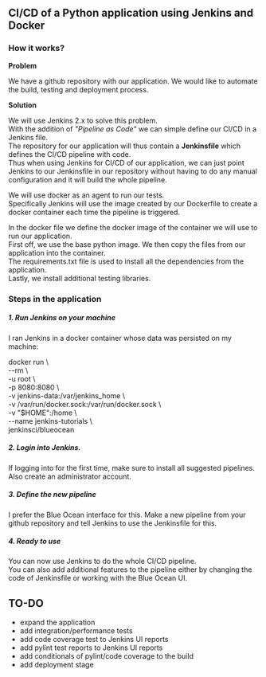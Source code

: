 ## CI/CD of a Python application using Jenkins and Docker

### How it works?

**Problem**   

We have a github repository with our application. We would like to automate the build, testing and deployment process. 

**Solution**   
 
We will use Jenkins 2.x to solve this problem.    
With the addition of _"Pipeline as Code"_ we can simple define our CI/CD in a Jenkins file.   
The repository for our application will thus contain a **Jenkinsfile** which defines the CI/CD pipeline with code.   
Thus when using Jenkins for CI/CD of our application, we can just point Jenkins to our Jenkinsfile in our repository without having to do any manual configuration and it will build the whole pipeline.

We will use docker as an agent to run our tests.   
Specifically Jenkins will use the image created by our Dockerfile to create a docker container each time the pipeline is triggered. 

In the docker file we define the docker image of the container we will use to run our application.   
First off, we use the base python image. We then copy the files from our application into the container.   
The requirements.txt file is used to install all the dependencies from the application.   
Lastly, we install additional testing libraries. 


### Steps in the application
##### 1. Run Jenkins on your machine

I ran Jenkins in a docker container whose data was persisted on my machine: 

>
docker run \  
--rm \  
-u root \  
-p 8080:8080 \  
-v jenkins-data:/var/jenkins_home \  
-v /var/run/docker.sock:/var/run/docker.sock \  
-v "$HOME":/home \  
--name jenkins-tutorials \  
jenkinsci/blueocean  


##### 2. Login into Jenkins.   
If logging into for the first time, make sure to install all suggested pipelines. Also create an administrator account.

##### 3. Define the new pipeline

I prefer the Blue Ocean interface for this. 
Make a new pipeline from your github repository and tell Jenkins to use the Jenkinsfile for this. 	

##### 4. Ready to use
You can now use Jenkins to do the whole CI/CD pipeline.   
You can also add additional features to the pipeline either by changing the code of Jenkinsfile
or working with the Blue Ocean UI.    


## TO-DO 
- expand the application    
- add integration/performance tests          
- add code coverage test to Jenkins UI reports      
- add pylint test reports to Jenkins UI reports     
- add conditionals of pylint/code coverage to the build   
- add deployment stage       


